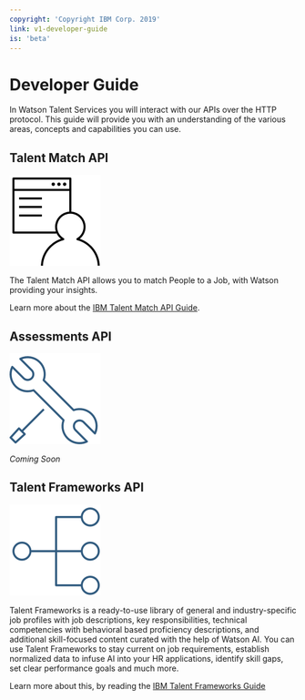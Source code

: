 ```yaml
---
copyright: 'Copyright IBM Corp. 2019'
link: v1-developer-guide
is: 'beta'
---
```


# Developer Guide

In Watson Talent Services you will interact with our APIs over the HTTP protocol. 
This guide will provide you with an understanding of the various areas, concepts and capabilities you can use. 

## Talent Match API

![Person-Match](https://github.com/watson-talent-services/developer-documents/blob/tf-publish/images/user%20presentation.png)

The Talent Match API allows you to match People to a Job, with Watson providing your insights.

Learn more about the [IBM Talent Match API Guide](https://github.com/watson-talent-services/developer-documents/blob/tf-publish/developer-guide/v1-talent-match.md).

## Assessments API

![Coming Soon](https://github.com/watson-talent-services/developer-documents/blob/tf-publish/images/IT%20service.png)

_Coming Soon_


## Talent Frameworks API

![Person-Match](https://github.com/watson-talent-services/developer-documents/blob/tf-publish/images/networking%2002.png)

Talent Frameworks is a ready-to-use library of general and industry-specific job profiles with job descriptions, key responsibilities, technical competencies with behavioral based proficiency descriptions, and additional skill-focused content curated with the help of Watson AI. You can use Talent Frameworks to stay current on job requirements, establish normalized data to infuse AI into your HR applications, identify skill gaps, set clear performance goals and much more. 

Learn more about this, by reading the [IBM Talent Frameworks Guide](https://github.com/watson-talent-services/developer-documents/blob/tf-publish/developer-guide/v1-talent-frameworks-guide.md)
